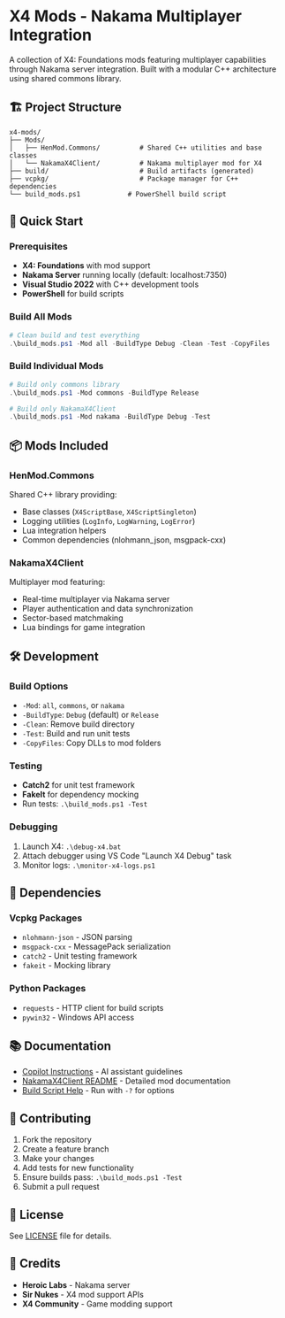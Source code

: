 # X4 Mods - Nakama Multiplayer Integration

A collection of X4: Foundations mods featuring multiplayer capabilities through Nakama server integration. Built with a modular C++ architecture using shared commons library.

## 🏗️ Project Structure

```
x4-mods/
├── Mods/
│   ├── HenMod.Commons/          # Shared C++ utilities and base classes
│   └── NakamaX4Client/          # Nakama multiplayer mod for X4
├── build/                       # Build artifacts (generated)
├── vcpkg/                       # Package manager for C++ dependencies
└── build_mods.ps1            # PowerShell build script
```

## 🚀 Quick Start

### Prerequisites
- **X4: Foundations** with mod support
- **Nakama Server** running locally (default: localhost:7350)
- **Visual Studio 2022** with C++ development tools
- **PowerShell** for build scripts

### Build All Mods
```powershell
# Clean build and test everything
.\build_mods.ps1 -Mod all -BuildType Debug -Clean -Test -CopyFiles
```

### Build Individual Mods
```powershell
# Build only commons library
.\build_mods.ps1 -Mod commons -BuildType Release

# Build only NakamaX4Client
.\build_mods.ps1 -Mod nakama -BuildType Debug -Test
```

## 📦 Mods Included

### HenMod.Commons
Shared C++ library providing:
- Base classes (`X4ScriptBase`, `X4ScriptSingleton`)
- Logging utilities (`LogInfo`, `LogWarning`, `LogError`)
- Lua integration helpers
- Common dependencies (nlohmann_json, msgpack-cxx)

### NakamaX4Client
Multiplayer mod featuring:
- Real-time multiplayer via Nakama server
- Player authentication and data synchronization
- Sector-based matchmaking
- Lua bindings for game integration

## 🛠️ Development

### Build Options
- `-Mod`: `all`, `commons`, or `nakama`
- `-BuildType`: `Debug` (default) or `Release`
- `-Clean`: Remove build directory
- `-Test`: Build and run unit tests
- `-CopyFiles`: Copy DLLs to mod folders

### Testing
- **Catch2** for unit test framework
- **FakeIt** for dependency mocking
- Run tests: `.\build_mods.ps1 -Test`

### Debugging
1. Launch X4: `.\debug-x4.bat`
2. Attach debugger using VS Code "Launch X4 Debug" task
3. Monitor logs: `.\monitor-x4-logs.ps1`

## 🔧 Dependencies

### Vcpkg Packages
- `nlohmann-json` - JSON parsing
- `msgpack-cxx` - MessagePack serialization
- `catch2` - Unit testing framework
- `fakeit` - Mocking library

### Python Packages
- `requests` - HTTP client for build scripts
- `pywin32` - Windows API access

## 📚 Documentation

- [Copilot Instructions](.github/copilot-instructions.md) - AI assistant guidelines
- [NakamaX4Client README](Mods/NakamaX4Client/README.md) - Detailed mod documentation
- [Build Script Help](build_mods.ps1) - Run with `-?` for options

## 🤝 Contributing

1. Fork the repository
2. Create a feature branch
3. Make your changes
4. Add tests for new functionality
5. Ensure builds pass: `.\build_mods.ps1 -Test`
6. Submit a pull request

## 📄 License

See [LICENSE](LICENSE) file for details.

## 🙏 Credits

- **Heroic Labs** - Nakama server
- **Sir Nukes** - X4 mod support APIs
- **X4 Community** - Game modding support

